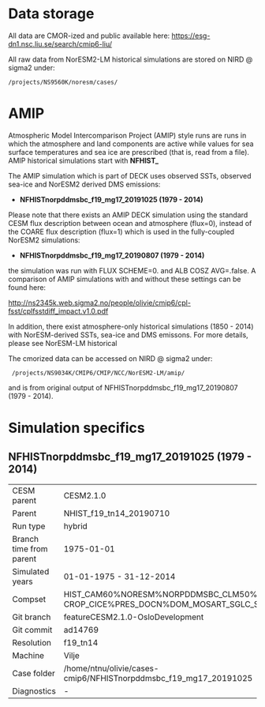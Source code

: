 # Data storage
All data are CMOR-ized and public available here: https://esg-dn1.nsc.liu.se/search/cmip6-liu/

All raw data from NorESM2-LM historical simulations are stored on NIRD @ sigma2 under:
```
/projects/NS9560K/noresm/cases/
```
# AMIP

Atmospheric Model Intercomparison Project (AMIP) style runs are runs in which the atmosphere and land components are active while values for sea surface temperatures and sea ice are prescribed (that is, read from a file). AMIP historical simulations start with **NFHIST_**

The AMIP simulation which is part of DECK uses observed SSTs, observed sea-ice and NorESM2 derived DMS emissions:

- **NFHISTnorpddmsbc_f19_mg17_20191025 (1979 - 2014)**

Please note that there exists an AMIP DECK simulation using the standard CESM flux description between ocean and atmosphere (flux=0), instead of the COARE flux description (flux=1) which is used in the fully-coupled NorESM2 simulations:

- **NFHISTnorpddmsbc_f19_mg17_20190807 (1979 - 2014)**

the simulation was run with FLUX SCHEME=0. and ALB COSZ AVG=.false. A comparison of AMIP simulations with and without these settings can be found here:

http://ns2345k.web.sigma2.no/people/olivie/cmip6/cpl-fsst/cplfsstdiff_impact.v1.0.pdf

In addition, there exist atmosphere-only historical simulations (1850 - 2014) with NorESM-derived SSTs, sea-ice and DMS emissons. For more details, please see NorESM-LM historical

The cmorized data can be accessed on NIRD @ sigma2 under: 

```
 /projects/NS9034K/CMIP6/CMIP/NCC/NorESM2-LM/amip/
```
and is from original output of NFHISTnorpddmsbc_f19_mg17_20190807 (1979 - 2014).

# Simulation specifics

## NFHISTnorpddmsbc_f19_mg17_20191025 (1979 - 2014)
|  |  |  
| --- | :--- | 
| CESM parent| CESM2.1.0  | 
| Parent | NHIST_f19_tn14_20190710 |
| Run type  | hybrid |
| Branch time from parent | 1975-01-01 |
| Simulated years | 01-01-1975 - 31-12-2014 |   
| Compset | HIST_CAM60%NORESM%NORPDDMSBC_CLM50%BGC-CROP_CICE%PRES_DOCN%DOM_MOSART_SGLC_SWAV |
| Git branch | featureCESM2.1.0-OsloDevelopment |
| Git commit | ad14769 |
| Resolution | f19_tn14 |
| Machine  |  Vilje  |
| Case folder | /home/ntnu/olivie/cases-cmip6/NFHISTnorpddmsbc_f19_mg17_20191025|
| Diagnostics | - |
